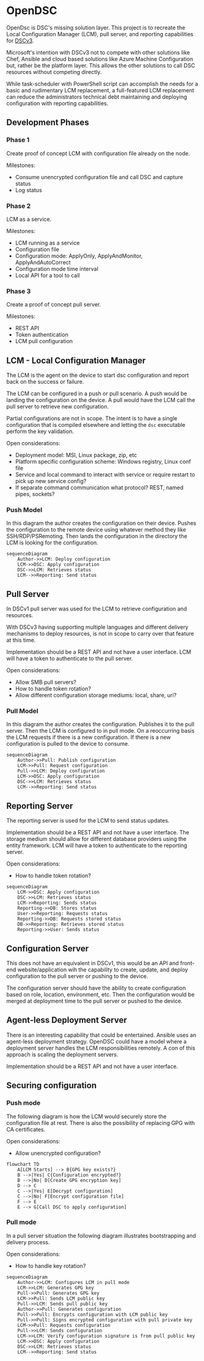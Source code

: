 # OpenDSC

OpenDsc is DSC's missing solution layer.
This project is to recreate the Local Configuration Manager (LCM), pull server, and reporting capabilities for [DSCv3](https://github.com/PowerShell/DSC).

Microsoft's intention with DSCv3 not to compete with other solutions
like Chef, Ansible and cloud based solutions like Azure Machine Configuration
but, rather be the platform layer.
This allows the other solutions to call DSC resources without competing directly.

While task-scheduler with PowerShell script can accomplish the needs for a basic and rudimentary LCM replacement, a full-featured LCM replacement can reduce the administrators technical debt maintaining and deploying configuration with reporting capabilities.

## Development Phases

### Phase 1

Create proof of concept LCM with configuration file already on the node.

Milestones:

* Consume unencrypted configuration file and call DSC and capture status
* Log status

### Phase 2

LCM as a service.

Milestones:

* LCM running as a service
* Configuration file
* Configuration mode: ApplyOnly, ApplyAndMonitor, ApplyAndAutoCorrect
* Configuration mode time interval
* Local API for a tool to call

### Phase 3

Create a proof of concept pull server.

Milestones:

* REST API
* Token authentication
* LCM pull configuration

## LCM - Local Configuration Manager

The LCM is the agent on the device to start dsc configuration and report back on the success or failure.

The LCM can be configured in a push or pull scenario.
A push would be landing the configuration on the device.
A pull would have the LCM call the pull server to retrieve new configuration.

Partial configurations are not in scope.
The intent is to have a single configuration that is compiled elsewhere and letting the `dsc` executable perform the key validation.

Open considerations:

* Deployment model: MSI, Linux package, zip, etc
* Platform specific configuration scheme: Windows registry, Linux conf file
* Service and local command to interact with service or require restart to pick up new service config?
* If separate command communication what protocol? REST, named pipes, sockets?

### Push Model

In this diagram the author creates the configuration on their device.
Pushes the configuration to the remote device using whatever method they like SSH/RDP/PSRemoting.
Then lands the configuration in the directory the LCM is looking for the configuration.

```mermaid
sequenceDiagram
    Author->>LCM: Deploy configuration
    LCM->>DSC: Apply configuration
    DSC->>LCM: Retrieves status
    LCM-->>Reporting: Send status
```

## Pull Server

In DSCv1 pull server was used for the LCM to retrieve configuration and resources.

With DSCv3 having supporting multiple languages and different delivery mechanisms to deploy resources, is not in scope to carry over that feature at this time.

Implementation should be a REST API and not have a user interface.
LCM will have a token to authenticate to the pull server.

Open considerations:

* Allow SMB pull servers?
* How to handle token rotation?
* Allow different configuration storage mediums: local, share, uri?

### Pull Model

In this diagram the author creates the configuration.
Publishes it to the pull server.
Then the LCM is configured to in pull mode.
On a reoccurring basis the LCM requests if there is a new configuration.
If there is a new configuration is pulled to the device to consume.

```mermaid
sequenceDiagram
    Author->>Pull: Publish configuration
    LCM->>Pull: Request configuration
    Pull->>LCM: Deploy configuration
    LCM->>DSC: Apply configuration
    DSC->>LCM: Retrieves status
    LCM-->>Reporting: Send status
```

## Reporting Server

The reporting server is used for the LCM to send status updates.

Implementation should be a REST API and not have a user interface.
The storage medium should allow for different database providers using the entity framework.
LCM will have a token to authenticate to the reporting server.

Open considerations:

* How to handle token rotation?

```mermaid
sequenceDiagram
    LCM->>DSC: Apply configuration
    DSC->>LCM: Retrieves status
    LCM->>Reporting: Sends status
    Reporting->>DB: Stores status
    User->>Reporting: Requests status
    Reporting->>DB: Requests stored status
    DB->>Reporting: Retrieves stored status
    Reporting->>User: Sends status
```

## Configuration Server

This does not have an equivalent in DSCv1, this would be an API and front-end website/application wih the capability to create, update, and deploy configuration to the pull server or pushing to the device.

The configuration server should have the ability to create configuration based on role, location, environment, etc.
Then the configuration would be merged at deployment time to the pull server or pushed to the device.

## Agent-less Deployment Server

There is an interesting capability that could be entertained.
Ansible uses an agent-less deployment strategy.
OpenDSC could have a model where a deployment server handles the LCM responsibilities remotely.
A con of this approach is scaling the deployment servers.

Implementation should be a REST API and not have a user interface.

## Securing configuration

### Push mode

The following diagram is how the LCM would securely store the configuration file at rest.
There is also the possibility of replacing GPG with CA certificates.

Open considerations:

* Allow unencrypted configuration?

```mermaid
flowchart TD
    A[LCM Starts] --> B{GPG key exists?}
    B -->|Yes| C{Configuration encrypted?}
    B -->|No| D[Create GPG encryption key]
    D --> C
    C -->|Yes| E[Decrypt configuration]
    C -->|No| F[Encrypt configuration file]
    F --> E
    E --> G[Call DSC to apply configuration]
```

### Pull mode

In a pull server situation the following diagram illustrates bootstrapping and delivery process.

Open considerations:

* How to handle key rotation?

```mermaid
sequenceDiagram
    Author->>LCM: Configures LCM in pull mode
    LCM->>LCM: Generates GPG key
    Pull->>Pull: Generates GPG key
    LCM->>Pull: Sends LCM public key
    Pull->>LCM: Sends pull public key
    Author->>Pull: Generates configuration
    Pull->>Pull: Encrypts configuration with LCM public key
    Pull->>Pull: Signs encrypted configuration with pull private key
    LCM->>Pull: Requests configuration
    Pull->>LCM: Sends configuration
    LCM->>LCM: Verify configuration signature is from pull public key
    LCM->>DSC: Apply configuration
    DSC->>LCM: Retrieves status
    LCM-->>Reporting: Send status
```
